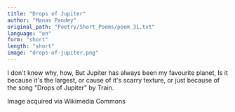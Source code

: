 ```yaml
---
title: "Drops of Jupiter"
author: "Manas Pandey"
original_path: "Poetry/Short_Poems/poem_31.txt"
language: "en"
form: "short"
length: "short"
image: "drops-of-jupiter.png"
---
```

I don't know why, how,
But Jupiter has always been my favourite planet,
Is it because it's the largest, or cause of it's scarry texture, or just because of the song "Drops of Jupiter" by Train.

Image acquired via Wikimedia Commons